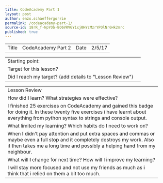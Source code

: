 ```yaml
---
title: CodeAcademy Part 1
layout: post
author: enzo.schaeffergorrie
permalink: /codeacademy-part-1/
source-id: 18rR_f-NpYOb-8O6VRVGY1xj0HYzMzrYPOlNr6Hk2mrc
published: true
---
```

<table>
  <tr>
    <td>Title</td>
    <td>CodeAcademy Part 2</td>
    <td>Date</td>
    <td>2/5/17</td>
  </tr>
</table>


<table>
  <tr>
    <td>Starting point:</td>
    <td></td>
  </tr>
  <tr>
    <td>Target for this lesson?</td>
    <td></td>
  </tr>
  <tr>
    <td>Did I reach my target? 
(add details to "Lesson Review")</td>
    <td> </td>
  </tr>
</table>


<table>
  <tr>
    <td>Lesson Review</td>
  </tr>
  <tr>
    <td>How did I learn? What strategies were effective? </td>
  </tr>
  <tr>
    <td>I finished 25 exercises on CodeAcademy and gained this badge for doing it. In these twenty five exercises i have learnt about everything from python syntax to strings and console output.</td>
  </tr>
  <tr>
    <td>What limited my learning? Which habits do I need to work on? </td>
  </tr>
  <tr>
    <td>When I didn't pay attention and put extra spaces and commas or maybe even a full stop and it completely destroys my work. Also it then takes me a long time and possibly a helping hand from my neighbour.</td>
  </tr>
  <tr>
    <td>What will I change for next time? How will I improve my learning?</td>
  </tr>
  <tr>
    <td>I will stay more focused and not use my friends as much as i think that i relied on them a bit too much.</td>
  </tr>
</table>


